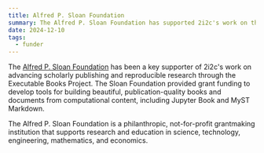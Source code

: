 ```yaml
---
title: Alfred P. Sloan Foundation
summary: The Alfred P. Sloan Foundation has supported 2i2c's work on the Executable Books Project, advancing tools for reproducible and interactive publishing in research and education.
date: 2024-12-10
tags:
  - funder
---
```


The [Alfred P. Sloan Foundation](https://sloan.org/) has been a key supporter of 2i2c's work on advancing scholarly publishing and reproducible research through the Executable Books Project. The Sloan Foundation provided grant funding to develop tools for building beautiful, publication-quality books and documents from computational content, including Jupyter Book and MyST Markdown.

The Alfred P. Sloan Foundation is a philanthropic, not-for-profit grantmaking institution that supports research and education in science, technology, engineering, mathematics, and economics.